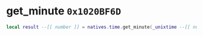 # get_minute `0x1020BF6D`

```lua
local result --[[ number ]] = natives.time.get_minute(_unixtime --[[ number ]])
```